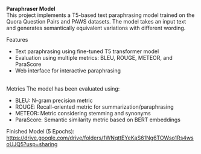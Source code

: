 <b>Paraphraser Model</b> <br>
This project implements a T5-based text paraphrasing model trained on the Quora Question Pairs and PAWS datasets. The model takes an input text and generates semantically equivalent variations with different wording.

Features
- Text paraphrasing using fine-tuned T5 transformer model
- Evaluation using multiple metrics: BLEU, ROUGE, METEOR, and ParaScore
- Web interface for interactive paraphrasing

<br>
Metrics
The model has been evaluated using:

- BLEU: N-gram precision metric
- ROUGE: Recall-oriented metric for summarization/paraphrasing
- METEOR: Metric considering stemming and synonyms
- ParaScore: Semantic similarity metric based on BERT embeddings

Finished Model (5 Epochs):
https://drive.google.com/drive/folders/1WNqttEYeKaS61Ng6TOWso1Rs4wsoUJQ5?usp=sharing
